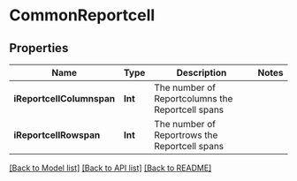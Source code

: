 # CommonReportcell

## Properties
Name | Type | Description | Notes
------------ | ------------- | ------------- | -------------
**iReportcellColumnspan** | **Int** | The number of Reportcolumns the Reportcell spans | 
**iReportcellRowspan** | **Int** | The number of Reportrows the Reportcell spans | 

[[Back to Model list]](../README.md#documentation-for-models) [[Back to API list]](../README.md#documentation-for-api-endpoints) [[Back to README]](../README.md)



